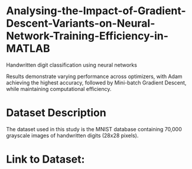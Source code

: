 # Analysing-the-Impact-of-Gradient-Descent-Variants-on-Neural-Network-Training-Efficiency-in-MATLAB
Handwritten digit classification using neural networks

Results demonstrate varying performance across optimizers, with Adam achieving the highest accuracy, followed by Mini-batch Gradient Descent, while maintaining computational efficiency.

# Dataset Description
The dataset used in this study is the MNIST database containing 70,000 grayscale images of handwritten digits (28x28 pixels).

# Link to Dataset:

